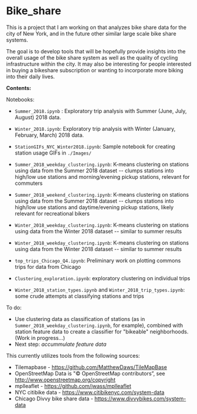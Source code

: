 # Bike_share

This is a project that I am working on that analyzes bike share data for the city of New York, and in the future other similar large scale bike share systems. 

The goal is to develop tools that will be hopefully provide insights into the overall usage of the bike share system as well as the quality of cycling infrastructure within the city. It may also be interesting for people interested in buying a bikeshare subscription or wanting to incorporate more biking into their daily lives.

**Contents:** 

Notebooks: 

* `Summer_2018.ipynb` : Exploratory trip analysis with Summer (June, July, August) 2018 data.  
* `Winter_2018.ipynb`: Exploratory trip analysis with Winter (January, February, March) 2018 data.   
* `StationGIFs_NYC_Winter2018.ipynb`: Sample notebook for creating station usage GIFs in `./Images/` 

* `Summer_2018_weekday_clustering.ipynb`: K-means clustering on stations using data from the Summer 2018 dataset -- clumps stations into high/low use stations and morning/evening pickup stations, relevant for commuters  
* `Summer_2018_weekend_clustering.ipynb`: K-means clustering on stations using data from the Summer 2018 dataset -- clumps stations into high/low use stations and daytime/evening pickup stations, likely relevant for recreational bikers  
* `Winter_2018_weekday_clustering.ipynb`: K-means clustering on stations using data from the Winter 2018 dataset -- similar to summer results  
* `Winter_2018_weekday_clustering.ipynb`: K-means clustering on stations using data from the Winter 2018 dataset -- similar to summer results  

* `top_trips_Chicago_Q4.ipynb`: Preliminary work on plotting commons trips for data from Chicago
* `Clustering_exploration.ipynb`: exploratory clustering on individual trips
* `Winter_2018_station_types.ipynb` and `Winter_2018_trip_types.ipynb`: some crude attempts at classifying stations and trips

To do: 

* Use clustering data as classification of stations (as in `Summer_2018_weekday_clustering.ipynb`, for example), combined with station feature data to create a classifier for "bikeable" neighborhoods. (Work in progress...) 
* Next step: _accummulate feature data_




This currently utilizes tools from the following sources:

* Tilemapbase - https://github.com/MatthewDaws/TileMapBase  
* OpenStreetMap Data is "© OpenStreetMap contributors”, see http://www.openstreetmap.org/copyright  
* mplleaflet - https://github.com/jwass/mplleaflet  
* NYC citibike data - https://www.citibikenyc.com/system-data
* Chicago Divvy bike share data - https://www.divvybikes.com/system-data

